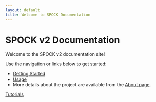```yaml
---
layout: default
title: Welcome to SPOCK Documentation
---
```


# SPOCK v2 Documentation

Welcome to the SPOCK v2 documentation site!

Use the navigation or links below to get started:

- [Getting Started](getting-started.md)
- [Usage](usage.md)
- More details about the project are available from the [About page](about.md).



[Tutorials](examples/tutorials/notebooks/tutorials_spocktools.md)
